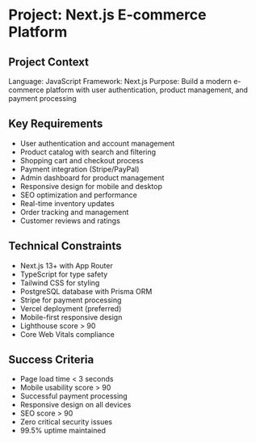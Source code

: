 # Project: Next.js E-commerce Platform

## Project Context
Language: JavaScript
Framework: Next.js
Purpose: Build a modern e-commerce platform with user authentication, product management, and payment processing

## Key Requirements
- User authentication and account management
- Product catalog with search and filtering
- Shopping cart and checkout process
- Payment integration (Stripe/PayPal)
- Admin dashboard for product management
- Responsive design for mobile and desktop
- SEO optimization and performance
- Real-time inventory updates
- Order tracking and management
- Customer reviews and ratings

## Technical Constraints
- Next.js 13+ with App Router
- TypeScript for type safety
- Tailwind CSS for styling
- PostgreSQL database with Prisma ORM
- Stripe for payment processing
- Vercel deployment (preferred)
- Mobile-first responsive design
- Lighthouse score > 90
- Core Web Vitals compliance

## Success Criteria
- Page load time < 3 seconds
- Mobile usability score > 90
- Successful payment processing
- Responsive design on all devices
- SEO score > 90
- Zero critical security issues
- 99.5% uptime maintained